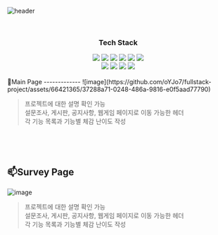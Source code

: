 
![header](https://capsule-render.vercel.app/api?type=waving&color=gradient&height=300&section=header&text=FULLSTACK%20PROJECT&fontSize=70&animation=fadeIn&fontAlignY=38&desc=Determined%20to%20level%20up%20my%20full-stack%20skills!%20👍&descAlignY=51&descAlign=62)
<div align="center">
  <br />
    <h3>Tech Stack</h3>
    <div class="stack">
    <a href="#"><img src="https://img.shields.io/badge/JavaScript-F7DF1E?style=flat&logo=JavaScript&logoColor=black"/></a>
    <a href="#"><img src="https://img.shields.io/badge/JSP-3766AB?style=flat&logo=JSP&logoColor=white"/></a>
    <a href="#"><img src="https://img.shields.io/badge/CSS-1572B6?style=flat&logo=CSS3&logoColor=white"/></a>
    <a href="#"><img src="https://img.shields.io/badge/MySQL-4479A1?style=flat&logo=MySQL&logoColor=white"/></a>
    <a href="#"><img src="https://img.shields.io/badge/Git-F05032?style=flat&logo=Git&logoColor=white"/></a>
    <a href="#"><img src="https://img.shields.io/badge/Java-4169E1?style=flat&logo=Java&logoColor=white"/></a>
    <br />
    <a href="#"><img src="https://img.shields.io/badge/HTML5-4FC08D?style=flat&logo=html5&logoColor=white"/></a>
    <a href="#"><img src="https://img.shields.io/badge/Bootstrap-a947ff?style=flat&logo=bootstrap&logoColor=white"/></a>
    <a href="#"><img src="https://img.shields.io/badge/JQuery-3766AB?style=flat&logo=jquery&logoColor=white"/></a>
    <a href="#"><img src="https://img.shields.io/badge/AJAX-4169E1?style=flat&logo=ajax&logoColor=white"/></a>
     </div>
  <br />
</div>
 🥸Main Page
-------------
![image](https://github.com/oYJo7/fullstack-project/assets/66421365/37288a71-0248-486a-9816-e0f5aad77790)

> 프로젝트에 대한 설명 확인 가능   
> 설문조사, 게시판, 공지사항, 웹게임 페이지로 이동 가능한 헤더   
> 각 기능 목록과 기능별 체감 난이도 작성
&nbsp;

&nbsp;

&nbsp;

 📫Survey Page
-------------
![image](https://github.com/oYJo7/fullstack-project/assets/66421365/3acdc4ad-76c8-43a4-b4b2-c97a5c109a3f)

> 프로젝트에 대한 설명 확인 가능   
> 설문조사, 게시판, 공지사항, 웹게임 페이지로 이동 가능한 헤더   
> 각 기능 목록과 기능별 체감 난이도 작성
&nbsp;

&nbsp;

&nbsp;


